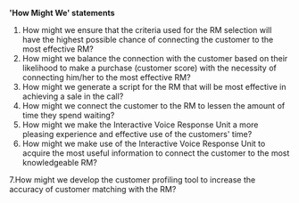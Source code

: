 **'How Might We' statements**

1. How might we ensure that the criteria used for the RM selection will have the highest possible chance of connecting the customer to the most effective RM?
2. How might we balance the connection with the customer based on their likelihood to make a purchase (customer score) with the necessity of connecting him/her to the most effective RM?
3. How might we generate a script for the RM that will be most effective in achieving a sale in the call?
4. How might we connect the customer to the RM to lessen the amount of time they spend waiting?
5. How might we make the Interactive Voice Response Unit a more pleasing experience and effective use of the customers&#39; time?
6. How might we make use of the Interactive Voice Response Unit to acquire the most useful information to connect the customer to the most knowledgeable RM?

  7.How might we develop the customer profiling tool to increase the accuracy of customer matching with the RM?
